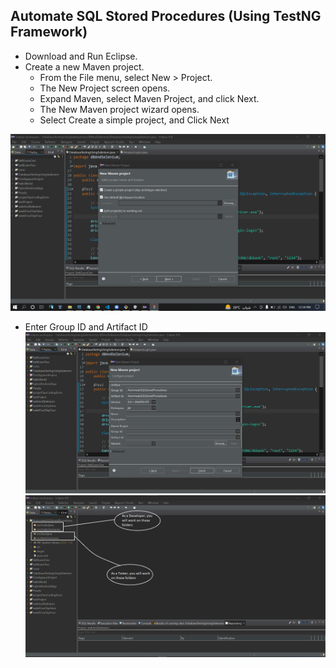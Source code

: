 ## Automate SQL Stored Procedures (Using TestNG Framework)

- Download and Run Eclipse.
- Create a new Maven project.
    - From the File menu, select New > Project.
    - The New Project screen opens.
    - Expand Maven, select Maven Project, and click Next.
    - The New Maven project wizard opens.
    - Select Create a simple project, and Click Next

<img src='img/img1.png' /></br>

- Enter Group ID and Artifact ID
<img src='img/img2.png' /></br>
<img src='img/img3.png' /></br>